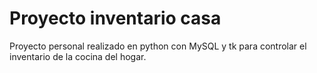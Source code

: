 # Proyecto inventario casa

Proyecto personal realizado en python con MySQL y tk para controlar el inventario de la cocina del hogar.
